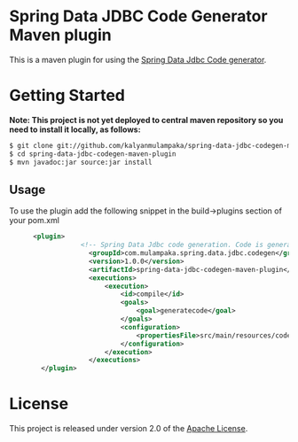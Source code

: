 Spring Data JDBC Code Generator Maven plugin
=============================================

This is a maven plugin for using the [Spring Data Jdbc Code generator](https://github.com/kalyanmulampaka/spring-data-jdbc-codegen).


Getting Started
===============

**Note: This project is not yet deployed to central maven repository so you need to install it locally, as follows:**

``` sh
$ git clone git://github.com/kalyanmulampaka/spring-data-jdbc-codegen-maven-plugin.git
$ cd spring-data-jdbc-codegen-maven-plugin
$ mvn javadoc:jar source:jar install
```

Usage
------
  To use the plugin add the following snippet in the build->plugins section of your pom.xml
``` xml  
      <plugin>
                  <!-- Spring Data Jdbc code generation. Code is generated before the compile phase -->
                    <groupId>com.mulampaka.spring.data.jdbc.codegen</groupId>
                    <version>1.0.0</version>
                    <artifactId>spring-data-jdbc-codegen-maven-plugin</artifactId>
                    <executions>
                        <execution>
                            <id>compile</id>                        
                            <goals>
                                <goal>generatecode</goal>
                            </goals>
                            <configuration>
                                <propertiesFile>src/main/resources/codegenerator.properties</propertiesFile>
                            </configuration>
                        </execution>
                    </executions>
        </plugin>
```



License
=======
This project is released under version 2.0 of the [Apache License](http://www.apache.org/licenses/LICENSE-2.0).

